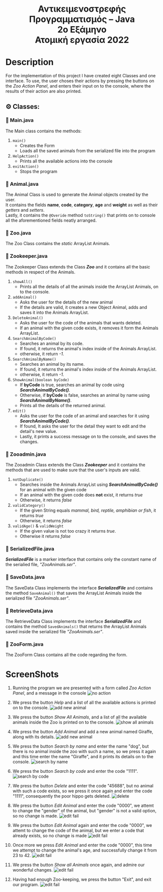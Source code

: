 <div align="center">
  <h1>
    Αντικειμενοστρεφής Προγραμματισμός – Java <br>
    2ο Εξάμηνο <br>
    Ατομική εργασία 2022
  </h1>
</div>

# Description

For the implementation of this project I have created eight Classes and one interface. To use, the user choses their actions by pressing the buttons on the *Zoo Action Panel*, and enters their input on to the console, where the results of their action are also printed.

## ⚙️ Classes:
### :page_facing_up: Main.java <br>
The Main class contains the methods:
1. `main()`
   - Creates the Form
   - Loads all the saved animals from the serialized file into the program
2. `HelpAction()`
   - Prints all the available actions into the console
3. `exitAction()`
   - Stops the program
### :page_facing_up: Animal.java <br>
The Animal Class is used to generate the Animal objects created by the user. <br>
It contains the fields **name**, **code**, **category**, **age** and **weight** as well as their *getters* and *setters*. <br>
Lastly, it contains the `@Overide` method `toString()` that prints on to console all the aforementioned fields neatly arranged.
### :page_facing_up: Zoo.java <br>
The Zoo Class contains the *static* ArrayList Animals.
### :page_facing_up: Zookeeper.java <br>
The Zookeeper Class extends the Class ***Zoo*** and it contains all the basic methods in respect of the Animals.
1. `showAll()`
   - Prints all the details of all the animals inside the ArrayList Animals, on to the console.
2. `addAnimal()`
   - Asks the user for the details of the new animal
   - If the details are valid, it creates a new Object Animal, adds and saves it into the Animals ArrayList.
3. `DeleteAnimal()`
   - Asks the user for the code of the animals that wants deleted.
   - If an animal with the given code exists, it removes it form the Animals ArrayList.
4. `SearchAnimalByCode()`
   - Searches an animal by its code.
   - If found, it returns the animal's index inside of the Animals ArrayList.
   - otherwise, it return *-1*.
5. `SearchAnimalByName()`
   - Searches an animal by its name.
   - If found, it returns the animal's index inside of the Animals ArrayList.
   - otherwise, it return *-1*.
6. `ShowAnimal(boolean byCode)`
   - If **byCode** is true, searches an animal by code using ***SearchAnimalByCode()***.
   - Otherwise, if **byCode** is false, searches an animal by name using ***SearchAnimalByName()***.
   - Prints all the details of the returned animal.
6. `edit()`
   - Asks the user for the code of an animal and searches for it using ***SearchAnimalByCode()***.
   - If found, It asks the user for the detail they want to edit and the detail's new value.
   - Lastly, it prints a success message on to the console, and saves the changes.
### :page_facing_up: Zooadmin.java
The Zooadmin Class extends the Class ***Zookeeper*** and it contains the methods that are used to make sure that the user's inputs are valid.
1. `notDuplicate()`
   - Searches inside the Animals ArrayList using ***SearchAnimalByCode()*** for an animal with the given code
   - If an animal with the given code does **not** exist, it returns *true*
   - Otherwise, it returns *false*
2. `validCategory()`
   - If the given String equals *mammal, bird, reptile, amphibian or fish*, it returns *true*
   - Otherwise, it returns *false*
3. `validAge()` & `validWeight`
   - If the given value is not too crazy it returns *true*.
   - Otherwise it returns *false*
 ### :page_facing_up: SerializedFile.java
 ***SerializedFile*** is a marker interface that contains only the constant name of the serialied file, *"ZooAnimals.ser"*.
 ### :page_facing_up: SaveData.java
The SaveData Class implements the interface ***SerializedFile*** and contains the method `SaveAnimal()` that saves the ArrayList Animals inside the serialized file *"ZooAnimals.ser"*.
### :page_facing_up: RetrieveData.java
The RetrieveData Class implements the interface ***SerializedFile*** and contains the method `SavedAnimals()` that returns the ArrayList Animals saved inside the serialized file *"ZooAnimals.ser"*.
### :page_facing_up: ZooForm.java
The ZooForm Class contains all the code regarding the form.
# ScreenShots

1. Running the program we are presented with a form called *Zoo Action Panel*, and a message in the console
![no action](https://github.com/LuckyLuke77/UniJavaProject1/blob/main/Screenshots/ZooNoAction.png)<br>

2. We press the button *Help* and a list of all the available actions is printed on to the console.
![add new animal](https://github.com/LuckyLuke77/UniJavaProject1/blob/main/Screenshots/ZooHelpAction.png)<br>

3. We press the button *Show All Animals*, and a list of all the available animals inside the Zoo is printed on to the console.
![show all animals](https://github.com/LuckyLuke77/UniJavaProject1/blob/main/Screenshots/ZooShowAll1.png)<br>

4. We press the button *Add Animal* and add a new animal named Giraffe, along with its details.
![add new animal](https://github.com/LuckyLuke77/UniJavaProject1/blob/main/Screenshots/ZooAddGiraffe.png)<br>

5. We press the button *Search by name* and enter the name "dog", but there is no animal inside the zoo with such a name, so we press it again and this time enter the name "Giraffe", and it prints its details on to the console.
![search by name](https://github.com/LuckyLuke77/UniJavaProject1/blob/main/Screenshots/ZooSearchName.png)<br>

6. We press the button *Search by code* and enter the code "1111".
![search by code](https://github.com/LuckyLuke77/UniJavaProject1/blob/main/Screenshots/ZooSearchCode.png)<br>

7. We press the button *Delete* and enter the code "45688", but no animal with such a code exists, so we press it once again and enter the code "1111", consequently the poor hippo gets deleted.
![delete](https://github.com/LuckyLuke77/UniJavaProject1/blob/main/Screenshots/ZooDelete.png)<br>

8. We press the button *Edit Animal* and enter the code "0000", we attemt to change the "gender" of the animal, but "gender" is not a valid option, so no change is made. 
![edit fail](https://github.com/LuckyLuke77/UniJavaProject1/blob/main/Screenshots/ZooEditFail1.png)<br>

9. We press the button *Edit Animal* again and enter the code "0000", we attemt to change the code of the animal, but we enter a code that already exists, so no change is made
![edit fail](https://github.com/LuckyLuke77/UniJavaProject1/blob/main/Screenshots/ZooEditFail2.png)<br>

10. Once more we press *Edit Animal* and enter the code "0000", this time we attempt to change the animal's age, and successfully change it from 23 to 42.
![edit fail](https://github.com/LuckyLuke77/UniJavaProject1/blob/main/Screenshots/ZooEditSuccess.png)<br>

11. We press the button *Show all Animals* once again, and admire our wonderful changes.
![edit fail](https://github.com/LuckyLuke77/UniJavaProject1/blob/main/Screenshots/ZooShowAll2.png)<br>

12. Having had enough Zoo-keeping, we press the button "Exit", and exit our program.
![edit fail](https://github.com/LuckyLuke77/UniJavaProject1/blob/main/Screenshots/ZooExitAction.png)<br>

